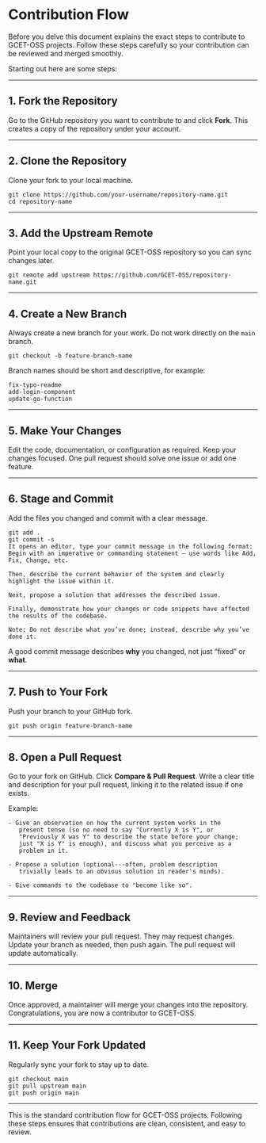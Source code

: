 # Contribution Flow

Before you delve this document explains the exact steps
to contribute to GCET-OSS projects. Follow these steps
carefully so your contribution can be reviewed and merged
smoothly.

Starting out here are some steps:

---

## 1. Fork the Repository

Go to the GitHub repository you want to contribute to and
click **Fork**.
This creates a copy of the repository under your account.

---

## 2. Clone the Repository

Clone your fork to your local machine.

```
git clone https://github.com/your-username/repository-name.git
cd repository-name
```

---

## 3. Add the Upstream Remote

Point your local copy to the original GCET-OSS repository
so you can sync changes later.

```
git remote add upstream https://github.com/GCET-OSS/repository-name.git
```

---

## 4. Create a New Branch

Always create a new branch for your work. Do not work directly
on the `main` branch.

```
git checkout -b feature-branch-name
```

Branch names should be short and descriptive, for example:

```
fix-typo-readme
add-login-component
update-go-function
```

---

## 5. Make Your Changes

Edit the code, documentation, or configuration as required.
Keep your changes focused. One pull request should solve one
issue or add one feature.

---

## 6. Stage and Commit

Add the files you changed and commit with a clear message.

```
git add .
git commit -s
It opens an editor, type your commit message in the following format:
Begin with an imperative or commanding statement — use words like Add, Fix, Change, etc.

Then, describe the current behavior of the system and clearly highlight the issue within it.

Next, propose a solution that addresses the described issue.

Finally, demonstrate how your changes or code snippets have affected the results of the codebase.

Note: Do not describe what you’ve done; instead, describe why you’ve done it.
```

A good commit message describes **why** you changed, not just
“fixed” or **what**.

---

## 7. Push to Your Fork

Push your branch to your GitHub fork.

```
git push origin feature-branch-name
```

---

## 8. Open a Pull Request

Go to your fork on GitHub.
Click **Compare & Pull Request**.
Write a clear title and description for your pull request,
linking it to the related issue if one exists.

Example:

```
- Give an observation on how the current system works in the
   present tense (so no need to say "Currently X is Y", or
   "Previously X was Y" to describe the state before your change;
   just "X is Y" is enough), and discuss what you perceive as a
   problem in it.

- Propose a solution (optional---often, problem description
   trivially leads to an obvious solution in reader's minds).

- Give commands to the codebase to "become like so".
```

---

## 9. Review and Feedback

Maintainers will review your pull request. They may request
changes.
Update your branch as needed, then push again. The pull request
will update automatically.

---

## 10. Merge

Once approved, a maintainer will merge your changes into the
repository.
Congratulations, you are now a contributor to GCET-OSS.

---

## 11. Keep Your Fork Updated

Regularly sync your fork to stay up to date.

```
git checkout main
git pull upstream main
git push origin main
```

---

This is the standard contribution flow for GCET-OSS projects.
Following these steps ensures that contributions are clean,
consistent, and easy to review.
